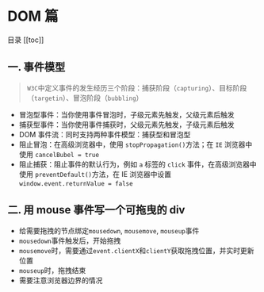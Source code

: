 # DOM 篇
目录
[[toc]]
## 一. 事件模型

> `W3C`中定义事件的发生经历三个阶段：捕获阶段（`capturing`）、目标阶段（`targetin`）、冒泡阶段（`bubbling`）

- 冒泡型事件：当你使用事件冒泡时，子级元素先触发，父级元素后触发
- 捕获型事件：当你使用事件捕获时，父级元素先触发，子级元素后触发
- DOM 事件流：同时支持两种事件模型：捕获型和冒泡型
- 阻止冒泡：在高级浏览器中，使用 `stopPropagation()`方法；在 `IE` 浏览器中使用 `cancelBubel = true`
- 阻止捕获：阻止事件的默认行为，例如 `a` 标签的 `click` 事件，在高级浏览器中使用 `preventDefault()`方法，在 IE 浏览器中设置 `window.event.returnValue = false`

## 二. 用 mouse 事件写一个可拖曳的 div

- 给需要拖拽的节点绑定`mousedown`, `mousemove`, `mouseup`事件
- `mousedown`事件触发后，开始拖拽
- `mousemove`时，需要通过`event.clientX`和`clientY`获取拖拽位置，并实时更新位置
- `mouseup`时，拖拽结束
- 需要注意浏览器边界的情况